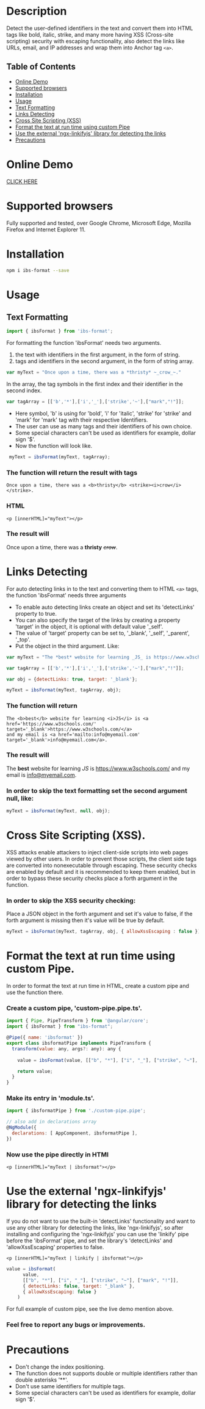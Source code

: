 # Description

Detect the user-defined identifiers in the text and convert them into HTML tags like bold, italic, strike, and many more having XSS (Cross-site scripting) security with escaping functionality, also detect the links like URLs, email, and IP addresses and wrap them into Anchor tag `<a>`.

## Table of Contents
- [Online Demo](#demo)
- [Supported browsers](#browsers)
- [Installation](#installation)
- [Usage](#usage)
- [Text Formatting](#text-formatting)
- [Links Detecting](#Links-detecting)
- [Cross Site Scripting (XSS)](#cross-site-scripting)
- [Format the text at run time using custom Pipe](#pipe)
- [Use the external 'ngx-linkifyjs' library for detecting the links](#linkifyjs)
- [Precautions](#precautions)

<a name="demo"/>

# Online Demo

<a href="https://stackblitz.com/edit/angular-ivy-up1fwx?file=src%2Fapp%2Fcustom-pipe.pipe.ts" target='_blank'>CLICK HERE</a>

<a name="browsers"/>

# Supported browsers

Fully supported and tested, over Google Chrome, Microsoft Edge, Mozilla Firefox and Internet Explorer 11.

<a name="installation"/>

# Installation

```bash
npm i ibs-format --save
```

<a name="usage"/>

# Usage

<a name="text-formatting"/>

## Text Formatting

```js
import { ibsFormat } from 'ibs-format';
```

 For formatting the function 'ibsFormat' needs two arguments.
   1) the text with identifiers in the first argument, in the form of string.
   2) tags and identifiers in the second argument, in the form of string array.

```js
var myText = "Once upon a time, there was a *thristy* ~_crow_~."
```

In the array, the tag symbols in the first index and their identifier in the second index.

```js
var tagArray = [['b','*'],['i','_'],['strike','~'],["mark","!"]];
```

 * Here symbol, 'b' is using for 'bold', 'i' for 'italic', 'strike' for 'strike' and 'mark' for 'mark' tag with their respective Identifiers.
 * The user can use as many tags and their identifiers of his own choice.
 * Some special characters can't be used as identifiers for example, dollar sign '$'.
 * Now the function will look like.

```js
 myText = ibsFormat(myText, tagArray);
```

### The function will return the result with tags

`Once upon a time, there was a <b>thristy</b> <strike><i>crow</i></strike>.`


### HTML

`<p [innerHTML]="myText"></p>`


### The result will

Once upon a time, there was a <b>thristy</b> <strike><i>crow</i></strike>.

<a name="Links-detecting"/>

# Links Detecting

For auto detecting links in to the text and converting them to HTML `<a>` tags, the function 'ibsFormat' needs three arguments
 * To enable auto detecting links create an object and set its 'detectLinks' property to true.
 * You can also specify the target of the links by creating a property 'target' in the object, it is optional with default value '_self'.
 * The value of 'target' property can be set to, '_blank', '_self', '_parent', '_top'.
 * Put the object in the third argument.
 Like:

 ```js
 var myText = "The *best* website for learning _JS_ is https://www.w3schools.com/ and my email is info@myemail.com."

 var tagArray = [['b','*'],['i','_'],['strike','~'],["mark","!"]];

 var obj = {detectLinks: true, target: '_blank'};

 myText = ibsFormat(myText, tagArray, obj);
 ```

### The function will return

````
The <b>best</b> website for learning <i>JS</i> is <a href='https://www.w3schools.com/' target='_blank'>https://www.w3schools.com/</a>
and my email is <a href='mailto:info@myemail.com' target='_blank'>info@myemail.com</a>.
````

### The result will

The <b>best</b> website for learning <i>JS</i> is <a href='https://www.w3schools.com/' target='_blank'>https://www.w3schools.com/</a>
and my email is <a href='mailto:info@myemail.com' target='_blank'>info@myemail.com</a>.


### In order to skip the text formatting set the second argument null, like:

```js
myText = ibsFormat(myText, null, obj);
```
<a name="cross-site-scripting"/>

# Cross Site Scripting (XSS).

XSS attacks enable attackers to inject client-side scripts into web pages viewed by other users. In order to prevent those scripts, the
client side tags are converted into nonexecutable through escaping. These security checks are enabled by default and it is recommended to
keep them enabled, but in order to bypass these security checks place a forth argument in the function. 

### In order to skip the XSS security checking:

Place a JSON object in the forth argument and set it's value to false, if the forth argument is missing then it's value will be true by default. 

```js
myText = ibsFormat(myText, tagArray, obj, { allowXssEscaping : false });
```

<a name="pipe"/>

# Format the text at run time using custom Pipe.

In order to format the text at run time in HTML, create a custom pipe and use the function there.

### Create a custom pipe, 'custom-pipe.pipe.ts'.

```js
import { Pipe, PipeTransform } from '@angular/core';
import { ibsFormat } from "ibs-format";

@Pipe({ name: 'ibsformat' })
export class ibsformatPipe implements PipeTransform {
  transform(value: any, args?: any): any {
    
    value = ibsFormat(value, [["b", "*"], ["i", "_"], ["strike", "~"],["mark","!"]],{ detectLinks: true, target: "_blank" });

    return value;
  }
}
```

### Make its entry in 'module.ts'.

```js
import { ibsformatPipe } from './custom-pipe.pipe';

// also add in declarations array
@NgModule({
  declarations: [ AppComponent, ibsformatPipe ],
})
```

### Now use the pipe directly in HTMl

`<p [innerHTML]="myText | ibsformat"></p>`

<a name="linkifyjs"/>

# Use the external 'ngx-linkifyjs' library for detecting the links

If you do not want to use the built-in 'detectLinks' functionality and want to use any other library for detecting the links, like 'ngx-linkifyjs', so after installing and configuring the 'ngx-linkifyjs' you can use the 'linkify' pipe before the 'ibsFormat' pipe, 
and set the library's 'detectLinks' and 'allowXssEscaping' properties to false.

`<p [innerHTML]="myText | linkify | ibsformat"></p>`

```js
value = ibsFormat(
      value,
      [["b", "*"], ["i", "_"], ["strike", "~"], ["mark", "!"]],
      { detectLinks: false, target: "_blank" }, 
      { allowXssEscaping: false } 
    )
```


For full example of custom pipe, see the live demo mention above.

### Feel free to report any bugs or improvements.

<a name="precautions"/>

# Precautions

* Don't change the index positioning.
* The function does not supports double or multiple identifiers rather than double asterisks '**'.
* Don't use same identifiers for multiple tags.
* Some special characters can't be used as identifiers for example, dollar sign '$'.

